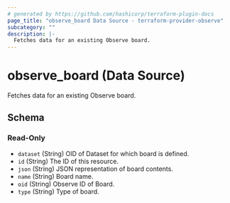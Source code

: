 ```yaml
---
# generated by https://github.com/hashicorp/terraform-plugin-docs
page_title: "observe_board Data Source - terraform-provider-observe"
subcategory: ""
description: |-
  Fetches data for an existing Observe board.
---
```


# observe_board (Data Source)

Fetches data for an existing Observe board.



<!-- schema generated by tfplugindocs -->
## Schema

### Read-Only

- `dataset` (String) OID of Dataset for which board is defined.
- `id` (String) The ID of this resource.
- `json` (String) JSON representation of board contents.
- `name` (String) Board name.
- `oid` (String) Observe ID of Board.
- `type` (String) Type of board.



